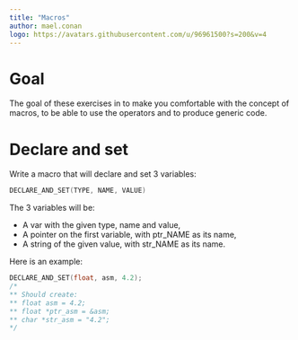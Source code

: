 ```yaml
---
title: "Macros"
author: mael.conan
logo: https://avatars.githubusercontent.com/u/96961500?s=200&v=4
---
```


# Goal

The goal of these exercises in to make you comfortable with the concept of macros, to be able to use the operators and to produce generic code.


# Declare and set

Write a macro that will declare and set 3 variables:

```c
DECLARE_AND_SET(TYPE, NAME, VALUE)
```

The 3 variables will be:

- A var with the given type, name and value,
- A pointer on the first variable, with ptr\_NAME as its name,
- A string of the given value, with str\_NAME as its name.

Here is an example:

```c
DECLARE_AND_SET(float, asm, 4.2);
/*
** Should create:
** float asm = 4.2;
** float *ptr_asm = &asm;
** char *str_asm = "4.2";
*/
```
